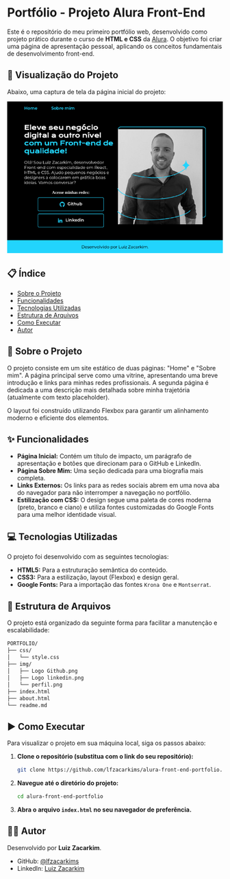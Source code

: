 # Portfólio - Projeto Alura Front-End

Este é o repositório do meu primeiro portfólio web, desenvolvido como projeto prático durante o curso de **HTML e CSS** da [Alura](https://www.alura.com.br/). O objetivo foi criar uma página de apresentação pessoal, aplicando os conceitos fundamentais de desenvolvimento front-end.

## 🚀 Visualização do Projeto

Abaixo, uma captura de tela da página inicial do projeto:

![Página Inicial do Portfólio](./img/portfolio.png)

## 📋 Índice

- [Sobre o Projeto](#-sobre-o-projeto)
- [Funcionalidades](#-funcionalidades)
- [Tecnologias Utilizadas](#-tecnologias-utilizadas)
- [Estrutura de Arquivos](#-estrutura-de-arquivos)
- [Como Executar](#-como-executar)
- [Autor](#-autor)

## 📖 Sobre o Projeto

O projeto consiste em um site estático de duas páginas: "Home" e "Sobre mim". A página principal serve como uma vitrine, apresentando uma breve introdução e links para minhas redes profissionais. A segunda página é dedicada a uma descrição mais detalhada sobre minha trajetória (atualmente com texto placeholder).

O layout foi construído utilizando Flexbox para garantir um alinhamento moderno e eficiente dos elementos.

## ✨ Funcionalidades

- **Página Inicial:** Contém um título de impacto, um parágrafo de apresentação e botões que direcionam para o GitHub e LinkedIn.
- **Página Sobre Mim:** Uma seção dedicada para uma biografia mais completa.
- **Links Externos:** Os links para as redes sociais abrem em uma nova aba do navegador para não interromper a navegação no portfólio.
- **Estilização com CSS:** O design segue uma paleta de cores moderna (preto, branco e ciano) e utiliza fontes customizadas do Google Fonts para uma melhor identidade visual.

## 💻 Tecnologias Utilizadas

O projeto foi desenvolvido com as seguintes tecnologias:

- **HTML5:** Para a estruturação semântica do conteúdo.
- **CSS3:** Para a estilização, layout (Flexbox) e design geral.
- **Google Fonts:** Para a importação das fontes `Krona One` e `Montserrat`.

## 📂 Estrutura de Arquivos

O projeto está organizado da seguinte forma para facilitar a manutenção e escalabilidade:

 ```
PORTFOLIO/
├── css/
│   └── style.css
├── img/
│   ├── Logo Github.png
│   ├── Logo linkedin.png
│   └── perfil.png
├── index.html
├── about.html
└── readme.md
 ```


## ▶️ Como Executar

Para visualizar o projeto em sua máquina local, siga os passos abaixo:

1.  **Clone o repositório (substitua com o link do seu repositório):**
    ```sh
    git clone https://github.com/lfzacarkims/alura-front-end-portfolio.git
    ```
2.  **Navegue até o diretório do projeto:**
    ```sh
    cd alura-front-end-portfolio
    ```
3.  **Abra o arquivo `index.html` no seu navegador de preferência.**

## 👨‍💻 Autor

Desenvolvido por **Luiz Zacarkim**.

- GitHub: [@lfzacarkims](https://www.github.com/lfzacarkims)
- LinkedIn: [Luiz Zacarkim](https://www.linkedin.com/in/zacarkim/)
